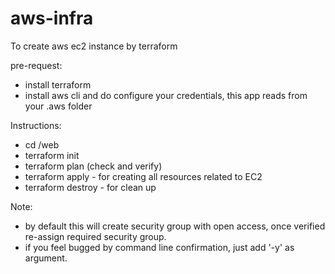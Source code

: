 # aws-infra
To create aws ec2 instance by terraform

pre-request:
- install terraform
- install aws cli and do configure your credentials, this app reads from your .aws folder

Instructions:

- cd <top>/web
- terraform init
- terraform plan (check and verify)
- terraform apply - for creating all resources related to EC2
- terraform destroy - for clean up

Note:

- by default this will create security group with open access, once verified re-assign
required security group.
- if you feel bugged by command line confirmation, just add '-y' as argument.
